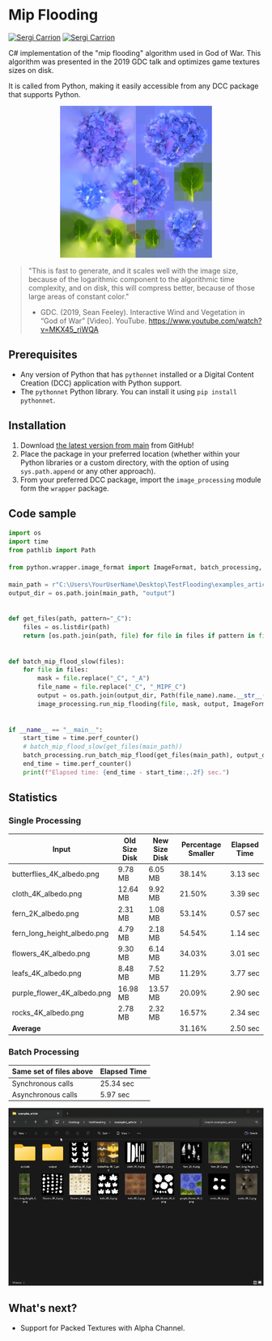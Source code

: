 # Mip Flooding

[![Sergi Carrion](https://img.shields.io/badge/secarri-open%20source-blueviolet.svg)](https://es.linkedin.com/in/secarri)
[![Sergi Carrion](https://img.shields.io/badge/read-article-blue.svg)](https://www.artstation.com/blogs/se_carri/XOBq/the-god-of-war-texture-optimization-algorithm-mip-flooding)

C# implementation of the "mip flooding" algorithm used in God of War. This algorithm was presented in the 2019 GDC talk and optimizes game textures sizes on disk.

It is called from Python, making it easily accessible from any DCC package that supports Python.
<p align="center">

  <img src="docs/examples/mip_flood_example.gif" width="300" height="300" alt="Texture before and after the mip flooding">

</p>

> "This is fast to generate, and it scales well with the image size, because of the logarithmic component to the algorithmic time complexity, and  on disk, this will compress better, because of those large areas of constant color."
> - GDC. (2019, Sean Feeley). Interactive Wind and Vegetation in “God of War” [Video]. YouTube. https://www.youtube.com/watch?v=MKX45_riWQA

## Prerequisites

-   Any version of Python that has `pythonnet` installed or a Digital Content Creation (DCC) application with Python support.
-   The `pythonnet` Python library. You can install it using `pip install pythonnet`.

## Installation

1. Download [the latest version from main]((https://github.com/secarri/mip_flooding)) from GitHub!
2. Place the package in your preferred location (whether within your Python libraries or a custom directory, with the option of using `sys.path.append` or any other approach).
3. From your preferred DCC package, import the `image_processing` module form the `wrapper` package.

## Code sample

```python
import os
import time
from pathlib import Path

from python.wrapper.image_format import ImageFormat, batch_processing, image_processing

main_path = r"C:\Users\YourUserName\Desktop\TestFlooding\examples_article"
output_dir = os.path.join(main_path, "output")


def get_files(path, pattern="_C"):
    files = os.listdir(path)
    return [os.path.join(path, file) for file in files if pattern in file]


def batch_mip_flood_slow(files):
    for file in files:
        mask = file.replace("_C", "_A")
        file_name = file.replace("_C", "_MIPF_C")
        output = os.path.join(output_dir, Path(file_name).name.__str__())
        image_processing.run_mip_flooding(file, mask, output, ImageFormat.PNG)


if __name__ == "__main__":
    start_time = time.perf_counter()
    # batch_mip_flood_slow(get_files(main_path))
    batch_processing.run_batch_mip_flood(get_files(main_path), output_dir)
    end_time = time.perf_counter()
    print(f"Elapsed time: {end_time - start_time:,.2f} sec.")

```
## Statistics

### Single Processing
| Input                       | Old Size Disk | New Size Disk | Percentage Smaller | Elapsed Time |
|-----------------------------|---------------|---------------|--------------------|--------------|
| butterflies_4K_albedo.png   | 9.78 MB       | 6.05 MB       | 38.14%             | 3.13 sec     |
| cloth_4K_albedo.png         | 12.64 MB      | 9.92 MB       | 21.50%             | 3.39 sec     |
| fern_2K_albedo.png          | 2.31 MB       | 1.08 MB       | 53.14%             | 0.57 sec     |
| fern_long_height_albedo.png | 4.79 MB       | 2.18 MB       | 54.54%             | 1.14 sec     |
| flowers_4K_albedo.png       | 9.30 MB       | 6.14 MB       | 34.03%             | 3.01 sec     |
| leafs_4K_albedo.png         | 8.48 MB       | 7.52 MB       | 11.29%             | 3.77 sec     |
| purple_flower_4K_albedo.png | 16.98 MB      | 13.57 MB      | 20.09%             | 2.90 sec     |
| rocks_4K_albedo.png         | 2.78 MB       | 2.32 MB       | 16.57%             | 2.34 sec     |
| **Average**                 |               |               | 31.16%             | 2.50 sec     |

### Batch Processing

| Same set of files above | Elapsed Time |
|-------------------------|--------------|
| Synchronous calls       | 25.34 sec    |
| Asynchronous calls      | 5.97 sec     |

<p align="center">

  <img src="docs/examples/batch_example.gif" width="700" alt="Texture before and after the mip flooding">

</p>

## What's next?
 
* Support for Packed Textures with Alpha Channel.
